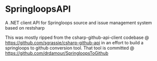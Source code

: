 SpringloopsAPI
==============

A .NET client API for Springloops source and issue management system based on restsharp

This was mostly ripped from the csharp-github-api-client codebase @ https://github.com/sgrassie/csharp-github-api in an effort to build a springloops to github conversion tool.  That tool is committed @ https://github.com/drdamour/SpringloopsToGithub
